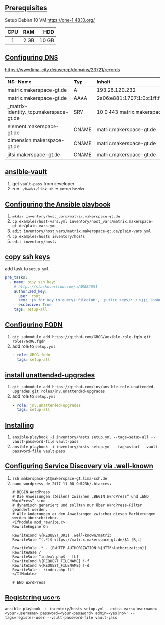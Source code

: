 
## [Prerequisites](docs/prerequisites.md)

Setup Debian 10 VM https://one-1.4830.org/

|  CPU  |  RAM |   HDD |
| :---: | ---: | ----: |
|   1   | 2 GB | 10 GB |

## [Configuring DNS](docs/configuring-dns.md)

https://www.lima-city.de/usercp/domains/23721/records

| NS-Name                                | Typ   | Inhalt                            | Priority | TTL  |
| :------------------------------------- | :---- | :-------------------------------- | :------- | :--- |
| matrix.makerspace-gt.de                | A     | 193.26.120.232                    | 0        | 3600 |
| matrix.makerspace-gt.de                | AAAA  | 2a06:e881:1707:1:0:c1ff:fe1a:78e8 | 0        | 3600 |
| _matrix-identity._tcp.makerspace-gt.de | SRV   | 10 0 443 matrix.makerspace-gt.de  | 0        | 3600 |
| element.makerspace-gt.de               | CNAME | matrix.makerspace-gt.de           | 0        | 3600 |
| dimension.makerspace-gt.de             | CNAME | matrix.makerspace-gt.de           | 0        | 3600 |
| jitsi.makerspace-gt.de                 | CNAME | matrix.makerspace-gt.de           | 0        | 3600 |


## [ansible-vault](https://docs.ansible.com/ansible/latest/user_guide/vault.html)

1. get `vault-pass` from developer
2. run `./hooks/link.sh` to setup hooks


## [Configuring the Ansible playbook](docs/configuring-playbook.md)

1. `mkdir inventory/host_vars/matrix.makerspace-gt.de`
2. `cp examples/host-vars.yml inventory/host_vars/matrix.makerspace-gt.de/plain-vars.yml`
3. `edit inventory/host_vars/matrix.makerspace-gt.de/plain-vars.yml`
4. `cp examples/hosts inventory/hosts`
5. `edit inventory/hosts`

## [copy ssh keys](https://stackoverflow.com/a/48882051)

add task to `setup.yml`
```yaml
pre_tasks:
  - name: copy ssh keys
    # https://stackoverflow.com/a/48882051
    authorized_key:
      user: root
      key: "{% for key in query('fileglob', 'public_keys/*') %}{{ lookup('file', key) ~ '\n'}}{% endfor %}"
      exclusive: True
    tags: setup-all
```

## [Configuring FQDN](roles/GROG.fqdn/README.md)

1. `git submodule add https://github.com/GROG/ansible-role-fqdn.git roles/GROG.fqdn`
2. add role to `setup.yml`
   ```yaml
   - role: GROG.fqdn
     tags: setup-all
   ```

## [install unattended-upgrades](roles/jnv.unattended-upgrades/README.md)

1. `git submodule add https://github.com/jnv/ansible-role-unattended-upgrades.git roles/jnv.unattended-upgrades`
2. add role to `setup.yml`
   ```yaml
   - role: jnv.unattended-upgrades
     tags: setup-all
   ```

## [Installing](docs/installing.md)

1. `ansible-playbook -i inventory/hosts setup.yml --tags=setup-all --vault-password-file vault-pass`
2. `ansible-playbook -i inventory/hosts setup.yml --tags=start --vault-password-file vault-pass`

## [Configuring Service Discovery via .well-known](docs/configuring-well-known.md)

1. `ssh makerspace-gt@makerspace-gt.lima-ssh.de`
2. `nano wordpress_de-2017-11-08-9d823b/.htaccess`
   ```
   # BEGIN WordPress
   # Die Anweisungen (Zeilen) zwischen „BEGIN WordPress“ und „END WordPress“ sind
   # dynamisch generiert und sollten nur über WordPress-Filter geändert werden.
   # Alle Änderungen an den Anweisungen zwischen diesen Markierungen werden überschrieben.
   <IfModule mod_rewrite.c>
   RewriteEngine On

   RewriteCond %{REQUEST_URI} .well-known/matrix
   RewriteRule ^(.*)$ https://matrix.makerspace-gt.de/$1 [R,L]

   RewriteRule .* - [E=HTTP_AUTHORIZATION:%{HTTP:Authorization}]
   RewriteBase /
   RewriteRule ^index\.php$ - [L]
   RewriteCond %{REQUEST_FILENAME} !-f
   RewriteCond %{REQUEST_FILENAME} !-d
   RewriteRule . /index.php [L]
   </IfModule>

   # END WordPress
   ```

## [Registering users](docs/registering-users.md)

`ansible-playbook -i inventory/hosts setup.yml --extra-vars='username=<your-username> password=<your-password> admin=<yes|no>' --tags=register-user --vault-password-file vault-pass`